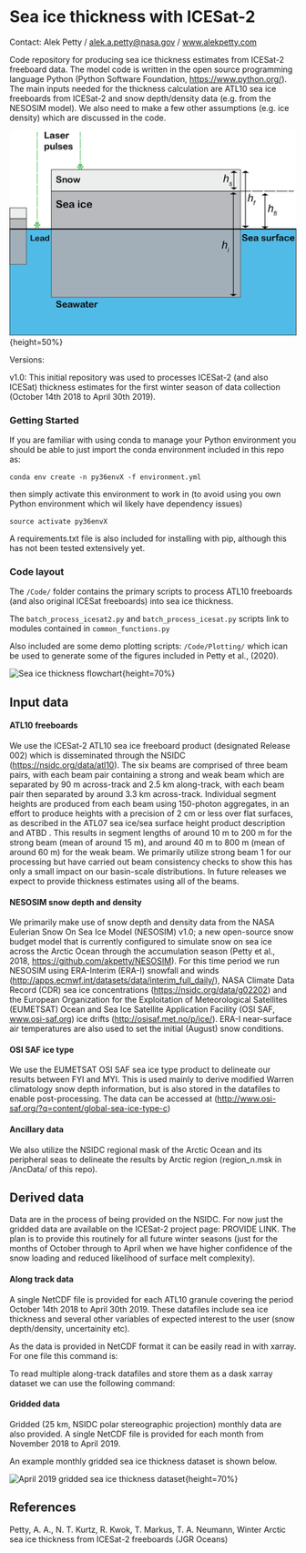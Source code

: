 # Sea ice thickness with ICESat-2
Contact: Alek Petty / alek.a.petty@nasa.gov / www.alekpetty.com

Code repository for producing sea ice thickness estimates from ICESat-2 freeboard data. The model code is written in the open source programming language Python (Python Software Foundation, https://www.python.org/). The main inputs needed for the thickness calculation are ATL10 sea ice freeboards from ICESat-2 and snow depth/density data (e.g. from the NESOSIM model). We also need to make a few other assumptions (e.g. ice density) which are discussed in the code.

![Sea ice thickness from satelite laser altimetry](SeaIceSchematic.png?raw=true "Sea ice thickness from satelite laser altimetry"){height=50%}

Versions:

v1.0: This initial repository was used to processes ICESat-2 (and also ICESat) thickness estimates for the first winter season of data collection (October 14th 2018 to April 30th 2019).

### Getting Started

If you are familiar with using conda to manage your Python environment you should be able to just import the conda environment included in this repo as:
```
conda env create -n py36envX -f environment.yml
```
then simply activate this environment to work in (to avoid using you own Python environment which wil likely have dependency issues)
```
source activate py36envX
```
A requirements.txt file is also included for installing with pip, although this has not been tested extensively yet.


### Code layout

The ```/Code/``` folder contains the primary scripts to process ATL10 freeboards (and also original ICESat freeboards) into sea ice thickness. 

The ```batch_process_icesat2.py``` and ```batch_process_icesat.py``` scripts link to modules contained in ```common_functions.py```

Also included are some demo plotting scripts:
```/Code/Plotting/``` 
which ican be used to generate some of the figures included in Petty et al., (2020). 
 
![Sea ice thickness flowchart](IS2flowchart.png?raw=true "Sea ice thickness processing flowchart"){height=70%}

## Input data

#### ATL10 freeboards

We use the ICESat-2 ATL10 sea ice freeboard product (designated Release 002) which is disseminated through the NSIDC (https://nsidc.org/data/atl10). The six beams are comprised of three beam pairs, with each beam pair containing a strong and weak beam which are separated by 90 m across-track and 2.5 km along-track, with each beam pair then separated by around 3.3 km across-track. Individual segment heights are produced from each beam using 150-photon aggregates, in an effort to produce heights with a precision of 2 cm or less over flat surfaces, as described in the ATL07 sea ice/sea surface height product description and ATBD . This results in segment lengths of around 10 m to 200 m for the strong beam (mean of around 15 m), and around 40 m to 800 m (mean of around 60 m) for the weak beam. We primarily utilize strong beam 1 for our processing but have carried out beam consistency checks to show this has only a small impact on our basin-scale distributions. In future releases we expect to provide thickness estimates using all of the beams.

#### NESOSIM snow depth and density

We primarily make use of snow depth and density data from the NASA Eulerian Snow On Sea Ice Model (NESOSIM) v1.0; a new open-source snow budget model that is currently configured to simulate snow on sea ice across the Arctic Ocean through the accumulation season (Petty et al., 2018, https://github.com/akpetty/NESOSIM). For this time period we run NESOSIM using ERA-Interim (ERA-I) snowfall and winds (http://apps.ecmwf.int/datasets/data/interim_full_daily/), NASA Climate Data Record (CDR) sea ice concentrations (https://nsidc.org/data/g02202) and the European Organization for the Exploitation of Meteorological Satellites (EUMETSAT) Ocean and Sea Ice Satellite Application Facility (OSI SAF, www.osi-saf.org) ice drifts (http://osisaf.met.no/p/ice/). ERA-I near-surface air temperatures are also used to set the initial (August) snow conditions. 

#### OSI SAF ice type

We use the EUMETSAT OSI SAF sea ice type product to delineate our results between FYI and MYI. This is used mainly to derive modified Warren climatology snow depth information, but is also stored in the datafiles to enable post-processing. The data can be accessed at (http://www.osi-saf.org/?q=content/global-sea-ice-type-c)

#### Ancillary data

We also utilize the NSIDC regional mask of the Arctic Ocean and its peripheral seas to delineate the results by Arctic region (region_n.msk in /AncData/ of this repo). 

## Derived data

Data are in the process of being provided on the NSIDC. For now just the gridded data are available on the ICESat-2 project page: PROVIDE LINK. The plan is to provide this routinely for all future winter seasons (just for the months of October through to April when we have higher confidence of the snow loading and reduced likelihood of surface melt complexity).

#### Along track data

A single NetCDF file is provided for each ATL10 granule covering the period October 14th 2018 to April 30th 2019. These datafiles include sea ice thickness and several other variables of expected interest to the user (snow depth/density, uncertainity etc).

As the data is provided in NetCDF format it can be easily read in with xarray. For one file this command is:

To read multiple along-track datafiles and store them as a dask xarray dataset we can use the following command: 


#### Gridded data

Gridded (25 km, NSIDC polar stereographic projection) monthly data are also provided. A single NetCDF file is provided for each month from November 2018 to April 2019. 

An example monthly gridded sea ice thickness dataset is shown below.

![April 2019 gridded sea ice thickness dataset](april2019_gridded_demo.png?raw=true "April 2019 gridded sea ice thickness dataset"){height=70%}


## References

Petty, A. A., N. T. Kurtz, R. Kwok, T. Markus, T. A. Neumann, Winter Arctic sea ice thickness from ICESat-2 freeboards (JGR Oceans)


